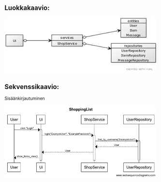## Luokkakaavio:

![Luokkakaavio](/dokumentaatio/kuvat/luokkakaavio.png)

## Sekvenssikaavio:

Sisäänkirjautuminen

![Sekvenssikaavio](/dokumentaatio/kuvat/sekvenssikaavio_login.png)

